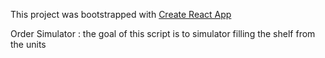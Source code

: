 
This project was bootstrapped with [Create React App](https://github.com/facebook/create-react-app)

Order Simulator : the goal of this script is to simulator filling the shelf from the units